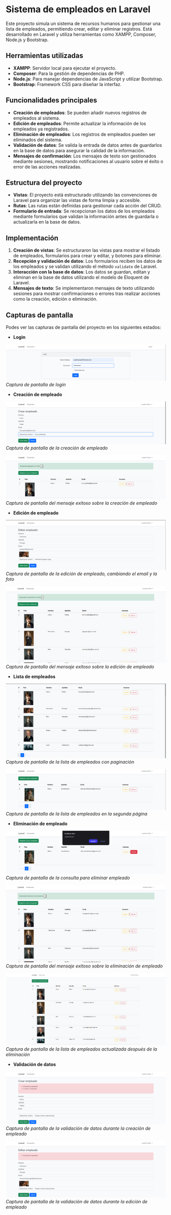 # Sistema de empleados en Laravel

Este proyecto simula un sistema de recursos humanos para gestionar una lista de empleados, permitiendo crear, editar y eliminar registros. Está desarrollado en Laravel y utiliza herramientas como XAMPP, Composer, Node.js y Bootstrap.

## Herramientas utilizadas

- **XAMPP**: Servidor local para ejecutar el proyecto.
- **Composer**: Para la gestión de dependencias de PHP.
- **Node.js**: Para manejar dependencias de JavaScript y utilizar Bootstrap.
- **Bootstrap**: Framework CSS para diseñar la interfaz.

## Funcionalidades principales

- **Creación de empleados**: Se pueden añadir nuevos registros de empleados al sistema.
- **Edición de empleados**: Permite actualizar la información de los empleados ya registrados.
- **Eliminación de empleados**: Los registros de empleados pueden ser eliminados del sistema.
- **Validación de datos**: Se valida la entrada de datos antes de guardarlos en la base de datos para asegurar la calidad de la información.
- **Mensajes de confirmación**: Los mensajes de texto son gestionados mediante sesiones, mostrando notificaciones al usuario sobre el éxito o error de las acciones realizadas.

## Estructura del proyecto

- **Vistas**: El proyecto está estructurado utilizando las convenciones de Laravel para organizar las vistas de forma limpia y accesible.
- **Rutas**: Las rutas están definidas para gestionar cada acción del CRUD.
- **Formulario de entrada**: Se recepcionan los datos de los empleados mediante formularios que validan la información antes de guardarla o actualizarla en la base de datos.

## Implementación

1. **Creación de vistas**: Se estructuraron las vistas para mostrar el listado de empleados, formularios para crear y editar, y botones para eliminar.
2. **Recepción y validación de datos**: Los formularios reciben los datos de los empleados y se validan utilizando el método `validate` de Laravel.
3. **Interacción con la base de datos**: Los datos se guardan, editan y eliminan en la base de datos utilizando el modelo de Eloquent de Laravel.
4. **Mensajes de texto**: Se implementaron mensajes de texto utilizando sesiones para mostrar confirmaciones o errores tras realizar acciones como la creación, edición o eliminación.

## Capturas de pantalla

Podes ver las capturas de pantalla del proyecto en los siguientes estados:
- **Login**

![Captura de pantalla de login](images/login.png)
*Captura de pantalla de login*

- **Creación de empleado**

![Captura de pantalla de la creación de empleado](images/creacion.png)
*Captura de pantalla de la creación de empleado*

![Captura de pantalla del mensaje exitoso sobre la creación de empleado](images/mensaje-creacion.png)
*Captura de pantalla del mensaje exitoso sobre la creación de empleado*

- **Edición de empleado**

![Captura de pantalla de la edición de empleado, cambiando el email y la foto](images/edicion-empleado.png)
*Captura de pantalla de la edición de empleado, cambiando el email y la foto*

![Captura de pantalla del mensaje exitoso sobre la edición de empleado](images/mensaje-edicion.png)
*Captura de pantalla del mensaje exitoso sobre la edición de empleado*

- **Lista de empleados**

![Captura de pantalla de la lista de empleados con paginación](images/paginacion-empleados.png)
*Captura de pantalla de la lista de empleados con paginación*

![Captura de pantalla de la lista de empleados en la segunda página](images/paginacion-empleados2.png)
*Captura de pantalla de la lista de empleados en la segunda página*

- **Eliminación de empleado**

![Captura de pantalla de la consulta para eliminar empleado](images/eliminacion.png)
*Captura de pantalla de la consulta para eliminar empleado*

![Captura de pantalla del mensaje exitoso sobre la eliminación de empleado](images/mensaje-eliminacion.png)
*Captura de pantalla del mensaje exitoso sobre la eliminación de empleado*

![Captura de pantalla de la lista de empleados actualizada después de la eliminación](images/lista-eliminacion.png)
*Captura de pantalla de la lista de empleados actualizada después de la eliminación*

- **Validación de datos**

![Captura de pantalla de la validación de datos durante la creación de empleado](images/validacion-creacion.png)
*Captura de pantalla de la validación de datos durante la creación de empleado*

![Captura de pantalla de la validación de datos durante la edición de empleado](images/validacion-edicion.png)
*Captura de pantalla de la validación de datos durante la edición de empleado*